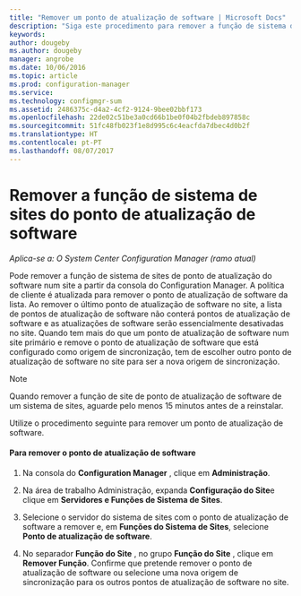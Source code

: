 ```yaml
---
title: "Remover um ponto de atualização de software | Microsoft Docs"
description: "Siga este procedimento para remover a função de sistema de sites de ponto de atualização do software num site a partir da consola do Configuration Manager."
keywords: 
author: dougeby
ms.author: dougeby
manager: angrobe
ms.date: 10/06/2016
ms.topic: article
ms.prod: configuration-manager
ms.service: 
ms.technology: configmgr-sum
ms.assetid: 2486375c-d4a2-4cf2-9124-9bee02bbf173
ms.openlocfilehash: 22de02c51be3a0cd66b1be0f04b2fbdeb897858c
ms.sourcegitcommit: 51fc48fb023f1e8d995c6c4eacfda7dbec4d0b2f
ms.translationtype: HT
ms.contentlocale: pt-PT
ms.lasthandoff: 08/07/2017
---
```

#  <a name="BKMK_RemoveSUP"></a> Remover a função de sistema de sites do ponto de atualização de software  

*Aplica-se a: O System Center Configuration Manager (ramo atual)*

Pode remover a função de sistema de sites de ponto de atualização do software num site a partir da consola do Configuration Manager. A política de cliente é atualizada para remover o ponto de atualização de software da lista. Ao remover o último ponto de atualização de software no site, a lista de pontos de atualização de software não conterá pontos de atualização de software e as atualizações de software serão essencialmente desativadas no site. Quando tem mais do que um ponto de atualização de software num site primário e remove o ponto de atualização de software que está configurado como origem de sincronização, tem de escolher outro ponto de atualização de software no site para ser a nova origem de sincronização.  

> [!NOTE]  
>  Quando remover a função de site de ponto de atualização de software de um sistema de sites, aguarde pelo menos 15 minutos antes de a reinstalar.  

 Utilize o procedimento seguinte para remover um ponto de atualização de software.  

#### <a name="to-remove-the-software-update-point"></a>Para remover o ponto de atualização de software  

1.  Na consola do **Configuration Manager** , clique em **Administração**.  

2.  Na área de trabalho Administração, expanda **Configuração do Site**e clique em **Servidores e Funções de Sistema de Sites**.  

3.  Selecione o servidor do sistema de sites com o ponto de atualização de software a remover e, em **Funções do Sistema de Sites**, selecione **Ponto de atualização de software**.  

4.  No separador **Função do Site** , no grupo **Função do Site** , clique em **Remover Função**. Confirme que pretende remover o ponto de atualização de software ou selecione uma nova origem de sincronização para os outros pontos de atualização de software no site.  
